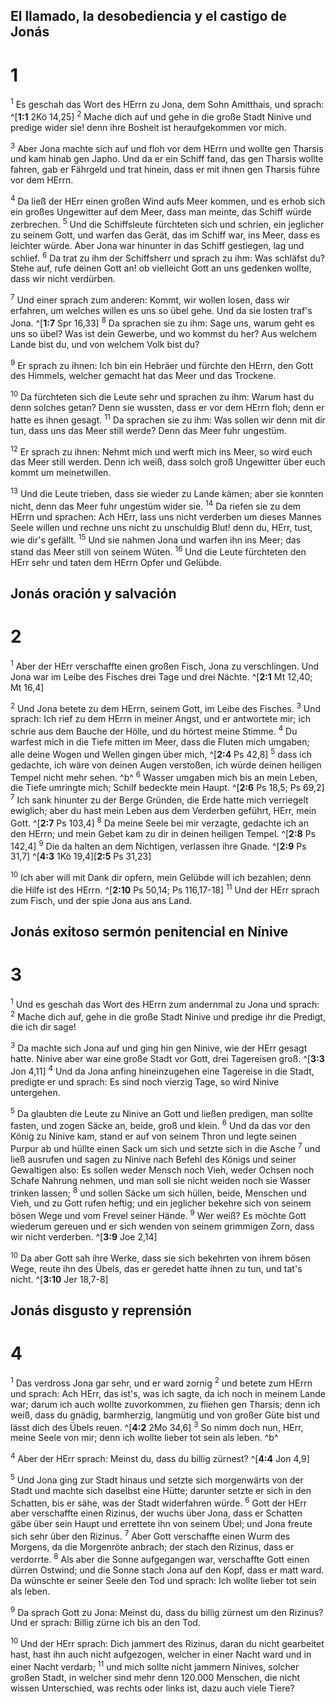 ## El llamado, la desobediencia y el castigo de Jonás
# 1
<sup class='bibleverse'>1</sup> Es geschah das Wort des HErrn zu Jona, dem Sohn Amitthais, und sprach: ^[**1:1** 2Kö 14,25] <sup class='bibleverse'>2</sup> Mache dich auf und gehe in die große Stadt Ninive und predige wider sie! denn ihre Bosheit ist heraufgekommen vor mich. 


<sup class='bibleverse'>3</sup> Aber Jona machte sich auf und floh vor dem HErrn und wollte gen Tharsis und kam hinab gen Japho. Und da er ein Schiff fand, das gen Tharsis wollte fahren, gab er Fährgeld und trat hinein, dass er mit ihnen gen Tharsis führe vor dem HErrn. 

<sup class='bibleverse'>4</sup> Da ließ der HErr einen großen Wind aufs Meer kommen, und es erhob sich ein großes Ungewitter auf dem Meer, dass man meinte, das Schiff würde zerbrechen. <sup class='bibleverse'>5</sup> Und die Schiffsleute fürchteten sich und schrien, ein jeglicher zu seinem Gott, und warfen das Gerät, das im Schiff war, ins Meer, dass es leichter würde. Aber Jona war hinunter in das Schiff gestiegen, lag und schlief. <sup class='bibleverse'>6</sup> Da trat zu ihm der Schiffsherr und sprach zu ihm: Was schläfst du? Stehe auf, rufe deinen Gott an! ob vielleicht Gott an uns gedenken wollte, dass wir nicht verdürben. 

<sup class='bibleverse'>7</sup> Und einer sprach zum anderen: Kommt, wir wollen losen, dass wir erfahren, um welches willen es uns so übel gehe. Und da sie losten traf's Jona. ^[**1:7** Spr 16,33] <sup class='bibleverse'>8</sup> Da sprachen sie zu ihm: Sage uns, warum geht es uns so übel? Was ist dein Gewerbe, und wo kommst du her? Aus welchem Lande bist du, und von welchem Volk bist du? 


<sup class='bibleverse'>9</sup> Er sprach zu ihnen: Ich bin ein Hebräer und fürchte den HErrn, den Gott des Himmels, welcher gemacht hat das Meer und das Trockene. 

<sup class='bibleverse'>10</sup> Da fürchteten sich die Leute sehr und sprachen zu ihm: Warum hast du denn solches getan? Denn sie wussten, dass er vor dem HErrn floh; denn er hatte es ihnen gesagt. <sup class='bibleverse'>11</sup> Da sprachen sie zu ihm: Was sollen wir denn mit dir tun, dass uns das Meer still werde? Denn das Meer fuhr ungestüm. 

<sup class='bibleverse'>12</sup> Er sprach zu ihnen: Nehmt mich und werft mich ins Meer, so wird euch das Meer still werden. Denn ich weiß, dass solch groß Ungewitter über euch kommt um meinetwillen. 

<sup class='bibleverse'>13</sup> Und die Leute trieben, dass sie wieder zu Lande kämen; aber sie konnten nicht, denn das Meer fuhr ungestüm wider sie. <sup class='bibleverse'>14</sup> Da riefen sie zu dem HErrn und sprachen: Ach HErr, lass uns nicht verderben um dieses Mannes Seele willen und rechne uns nicht zu unschuldig Blut! denn du, HErr, tust, wie dir's gefällt. <sup class='bibleverse'>15</sup> Und sie nahmen Jona und warfen ihn ins Meer; das stand das Meer still von seinem Wüten. <sup class='bibleverse'>16</sup> Und die Leute fürchteten den HErr sehr und taten dem HErrn Opfer und Gelübde.

## Jonás oración y salvación
# 2
<sup class='bibleverse'>1</sup> Aber der HErr verschaffte einen großen Fisch, Jona zu verschlingen. Und Jona war im Leibe des Fisches drei Tage und drei Nächte. ^[**2:1** Mt 12,40; Mt 16,4] 


<sup class='bibleverse'>2</sup> Und Jona betete zu dem HErrn, seinem Gott, im Leibe des Fisches. <sup class='bibleverse'>3</sup> Und sprach: Ich rief zu dem HErrn in meiner Angst, und er antwortete mir; ich schrie aus dem Bauche der Hölle, und du hörtest meine Stimme. <sup class='bibleverse'>4</sup> Du warfest mich in die Tiefe mitten im Meer, dass die Fluten mich umgaben; alle deine Wogen und Wellen gingen über mich, ^[**2:4** Ps 42,8] <sup class='bibleverse'>5</sup> dass ich gedachte, ich wäre von deinen Augen verstoßen, ich würde deinen heiligen Tempel nicht mehr sehen. ^b^ <sup class='bibleverse'>6</sup> Wasser umgaben mich bis an mein Leben, die Tiefe umringte mich; Schilf bedeckte mein Haupt. ^[**2:6** Ps 18,5; Ps 69,2] <sup class='bibleverse'>7</sup> Ich sank hinunter zu der Berge Gründen, die Erde hatte mich verriegelt ewiglich; aber du hast mein Leben aus dem Verderben geführt, HErr, mein Gott. ^[**2:7** Ps 103,4] <sup class='bibleverse'>8</sup> Da meine Seele bei mir verzagte, gedachte ich an den HErrn; und mein Gebet kam zu dir in deinen heiligen Tempel. ^[**2:8** Ps 142,4] <sup class='bibleverse'>9</sup> Die da halten an dem Nichtigen, verlassen ihre Gnade. ^[**2:9** Ps 31,7] 
 ^[**4:3** 1Kö 19,4][**2:5** Ps 31,23]    

<sup class='bibleverse'>10</sup> Ich aber will mit Dank dir opfern, mein Gelübde will ich bezahlen; denn die Hilfe ist des HErrn. ^[**2:10** Ps 50,14; Ps 116,17-18] <sup class='bibleverse'>11</sup> Und der HErr sprach zum Fisch, und der spie Jona aus ans Land.


## Jonás exitoso sermón penitencial en Nínive
# 3
<sup class='bibleverse'>1</sup> Und es geschah das Wort des HErrn zum andernmal zu Jona und sprach: <sup class='bibleverse'>2</sup> Mache dich auf, gehe in die große Stadt Ninive und predige ihr die Predigt, die ich dir sage! 

<sup class='bibleverse'>3</sup> Da machte sich Jona auf und ging hin gen Ninive, wie der HErr gesagt hatte. Ninive aber war eine große Stadt vor Gott, drei Tagereisen groß. ^[**3:3** Jon 4,11] <sup class='bibleverse'>4</sup> Und da Jona anfing hineinzugehen eine Tagereise in die Stadt, predigte er und sprach: Es sind noch vierzig Tage, so wird Ninive untergehen. 


<sup class='bibleverse'>5</sup> Da glaubten die Leute zu Ninive an Gott und ließen predigen, man sollte fasten, und zogen Säcke an, beide, groß und klein. <sup class='bibleverse'>6</sup> Und da das vor den König zu Ninive kam, stand er auf von seinem Thron und legte seinen Purpur ab und hüllte einen Sack um sich und setzte sich in die Asche <sup class='bibleverse'>7</sup> und ließ ausrufen und sagen zu Ninive nach Befehl des Königs und seiner Gewaltigen also: Es sollen weder Mensch noch Vieh, weder Ochsen noch Schafe Nahrung nehmen, und man soll sie nicht weiden noch sie Wasser trinken lassen; <sup class='bibleverse'>8</sup> und sollen Säcke um sich hüllen, beide, Menschen und Vieh, und zu Gott rufen heftig; und ein jeglicher bekehre sich von seinem bösen Wege und vom Frevel seiner Hände. <sup class='bibleverse'>9</sup> Wer weiß? Es möchte Gott wiederum gereuen und er sich wenden von seinem grimmigen Zorn, dass wir nicht verderben. ^[**3:9** Joe 2,14] 


<sup class='bibleverse'>10</sup> Da aber Gott sah ihre Werke, dass sie sich bekehrten von ihrem bösen Wege, reute ihn des Übels, das er geredet hatte ihnen zu tun, und tat's nicht. ^[**3:10** Jer 18,7-8] 


## Jonás disgusto y reprensión
# 4
<sup class='bibleverse'>1</sup> Das verdross Jona gar sehr, und er ward zornig <sup class='bibleverse'>2</sup> und betete zum HErrn und sprach: Ach HErr, das ist's, was ich sagte, da ich noch in meinem Lande war; darum ich auch wollte zuvorkommen, zu fliehen gen Tharsis; denn ich weiß, dass du gnädig, barmherzig, langmütig und von großer Güte bist und lässt dich des Übels reuen. ^[**4:2** 2Mo 34,6] <sup class='bibleverse'>3</sup> So nimm doch nun, HErr, meine Seele von mir; denn ich wollte lieber tot sein als leben. ^b^ 
 

<sup class='bibleverse'>4</sup> Aber der HErr sprach: Meinst du, dass du billig zürnest? ^[**4:4** Jon 4,9] 


<sup class='bibleverse'>5</sup> Und Jona ging zur Stadt hinaus und setzte sich morgenwärts von der Stadt und machte sich daselbst eine Hütte; darunter setzte er sich in den Schatten, bis er sähe, was der Stadt widerfahren würde. <sup class='bibleverse'>6</sup> Gott der HErr aber verschaffte einen Rizinus, der wuchs über Jona, dass er Schatten gäbe über sein Haupt und errettete ihn von seinem Übel; und Jona freute sich sehr über den Rizinus. <sup class='bibleverse'>7</sup> Aber Gott verschaffte einen Wurm des Morgens, da die Morgenröte anbrach; der stach den Rizinus, dass er verdorrte. <sup class='bibleverse'>8</sup> Als aber die Sonne aufgegangen war, verschaffte Gott einen dürren Ostwind; und die Sonne stach Jona auf den Kopf, dass er matt ward. Da wünschte er seiner Seele den Tod und sprach: Ich wollte lieber tot sein als leben. 

<sup class='bibleverse'>9</sup> Da sprach Gott zu Jona: Meinst du, dass du billig zürnest um den Rizinus? Und er sprach: Billig zürne ich bis an den Tod. 

<sup class='bibleverse'>10</sup> Und der HErr sprach: Dich jammert des Rizinus, daran du nicht gearbeitet hast, hast ihn auch nicht aufgezogen, welcher in einer Nacht ward und in einer Nacht verdarb; <sup class='bibleverse'>11</sup> und mich sollte nicht jammern Ninives, solcher großen Stadt, in welcher sind mehr denn 120.000 Menschen, die nicht wissen Unterschied, was rechts oder links ist, dazu auch viele Tiere?